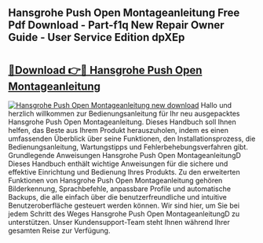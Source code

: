 ## Hansgrohe Push Open Montageanleitung Free Pdf Download - Part-f1q New Repair Owner Guide - User Service Edition dpXEp

# <h2><a href="http://df75agm.blite.top/?on=Hansgrohe+Push+Open+Montageanleitung">🔗Download 👉🔴 Hansgrohe Push Open Montageanleitung</a></h2>

[![Hansgrohe Push Open Montageanleitung new download](https://i.imgur.com/lujVjoI.png)](http://df75agm.blite.top/?on=Hansgrohe+Push+Open+Montageanleitung)
Hallo und herzlich willkommen zur Bedienungsanleitung für Ihr neu ausgepacktes Hansgrohe Push Open Montageanleitung. Dieses Handbuch soll Ihnen helfen, das Beste aus Ihrem Produkt herauszuholen, indem es einen umfassenden Überblick über seine Funktionen, den Installationsprozess, die Bedienungsanleitung, Wartungstipps und Fehlerbehebungsverfahren gibt. Grundlegende Anweisungen Hansgrohe Push Open MontageanleitungD Dieses Handbuch enthält wichtige Anweisungen für die sichere und effektive Einrichtung und Bedienung Ihres Produkts. Zu den erweiterten Funktionen von Hansgrohe Push Open Montageanleitung gehören Bilderkennung, Sprachbefehle, anpassbare Profile und automatische Backups, die alle einfach über die benutzerfreundliche und intuitive Benutzeroberfläche gesteuert werden können. Wir sind hier, um Sie bei jedem Schritt des Weges Hansgrohe Push Open MontageanleitungD zu unterstützen. Unser Kundensupport-Team steht Ihnen während Ihrer gesamten Reise zur Verfügung.
